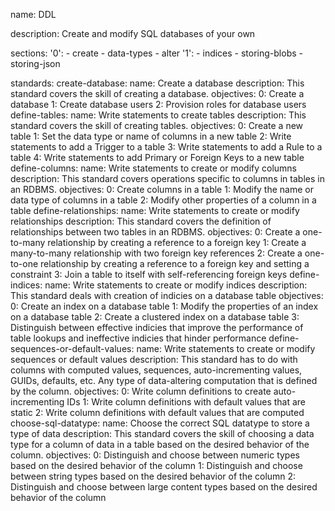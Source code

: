 name: DDL

description: Create and modify SQL databases of your own

sections:
  '0':
    - create
    - data-types
    - alter
  '1':
    - indices
    - storing-blobs
    - storing-json

standards:
  create-database:
    name: Create a database
    description: This standard covers the skill of creating a database.
    objectives:
      0: Create a database
      1: Create database users
      2: Provision roles for database users
  define-tables:
    name: Write statements to create tables
    description: This standard covers the skill of creating tables.
    objectives:
      0: Create a new table
      1: Set the data type or name of columns in a new table
      2: Write statements to add a Trigger to a table
      3: Write statements to add a Rule to a table
      4: Write statements to add Primary or Foreign Keys to a new table
  define-columns:
    name: Write statements to create or modify columns
    description: This standard covers operations specific to columns in tables in an RDBMS.
    objectives:
      0: Create columns in a table
      1: Modify the name or data type of columns in a table
      2: Modify other properties of a column in a table
  define-relationships:
    name: Write statements to create or modify relationships
    description: This standard covers the definition of relationships between two tables in an RDBMS.
    objectives:
      0: Create a one-to-many relationship by creating a reference to a foreign key
      1: Create a many-to-many relationship with two foreign key references
      2: Create a one-to-one relationship by creating a reference to a foreign key and setting a constraint
      3: Join a table to itself with self-referencing foreign keys
  define-indices:
    name: Write statements to create or modify indices
    description: This standard deals with creation of indicies on a database table
    objectives:
      0: Create an index on a database table
      1: Modify the properties of an index on a database table
      2: Create a clustered index on a database table
      3: Distinguish between effective indicies that improve the performance of table lookups and ineffective indicies that hinder performance
  define-sequences-or-default-values:
    name: Write statements to create or modify sequences or default values
    description: This standard has to do with columns with computed values, sequences, auto-incrementing values, GUIDs, defaults, etc. Any type of data-altering computation that is defined by the column.
    objectives:
      0: Write column definitions to create auto-incrementing IDs
      1: Write column definitions with default values that are static
      2: Write column definitions with default values that are computed
  choose-sql-datatype:
    name: Choose the correct SQL datatype to store a type of data
    description: This standard covers the skill of choosing a data type for a column of data in a table based on the desired behavior of the column.
    objectives:
      0: Distinguish and choose between numeric types based on the desired behavior of the column
      1: Distinguish and choose between string types based on the desired behavior of the column
      2: Distinguish and choose between large content types based on the desired behavior of the column